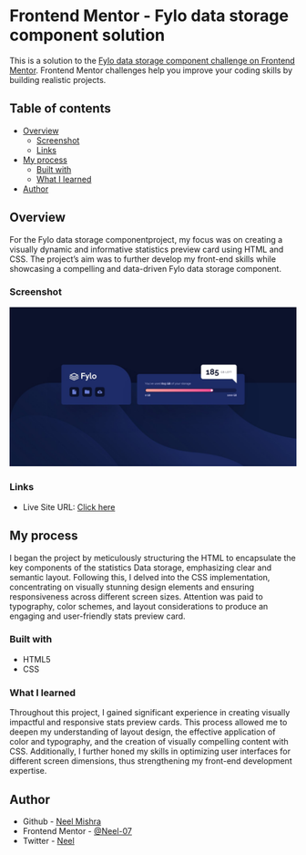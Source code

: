 # Frontend Mentor - Fylo data storage component solution

This is a solution to the [Fylo data storage component challenge on Frontend Mentor](https://www.frontendmentor.io/challenges/fylo-data-storage-component-1dZPRbV5n). Frontend Mentor challenges help you improve your coding skills by building realistic projects. 

## Table of contents

- [Overview](#overview)
  - [Screenshot](#screenshot)
  - [Links](#links)
- [My process](#my-process)
  - [Built with](#built-with)
  - [What I learned](#what-i-learned)
- [Author](#author)


## Overview
For the Fylo data storage componentproject, my focus was on creating a visually dynamic and informative statistics preview card using HTML and CSS. The project’s aim was to further develop my front-end skills while showcasing a compelling and data-driven Fylo data storage component.
  
### Screenshot

![](./design/desktop-design.jpg)

### Links
- Live Site URL: [Click here](https://neel-07.github.io/Fylo-Data-Storage-Component/)

## My process
  I began the project by meticulously structuring the HTML to encapsulate the key components of the statistics Data storage, emphasizing clear and semantic layout. Following this, I delved into the CSS implementation, concentrating on visually stunning design elements and ensuring responsiveness across different screen sizes. Attention was paid to typography, color schemes, and layout considerations to produce an engaging and user-friendly stats preview card.

### Built with

- HTML5
- CSS 


### What I learned
Throughout this project, I gained significant experience in creating visually impactful and responsive stats preview cards. This process allowed me to deepen my understanding of layout design, the effective application of color and typography, and the creation of visually compelling content with CSS. Additionally, I further honed my skills in optimizing user interfaces for different screen dimensions, thus strengthening my front-end development expertise.

## Author

- Github - [Neel Mishra](https://github.com/Neel-07)
- Frontend Mentor - [@Neel-07](https://www.frontendmentor.io/profile/Neel-07)
- Twitter - [Neel](https://twitter.com/NeelMis35789692)
